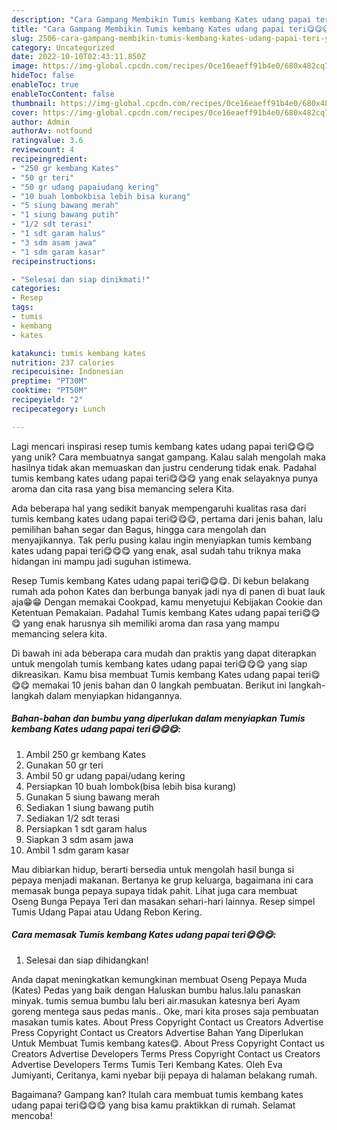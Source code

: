 ```yaml
---
description: "Cara Gampang Membikin Tumis kembang Kates udang papai teri😋😋😋 yang Mantap"
title: "Cara Gampang Membikin Tumis kembang Kates udang papai teri😋😋😋 yang Mantap"
slug: 2506-cara-gampang-membikin-tumis-kembang-kates-udang-papai-teri-yang-mantap
category: Uncategorized
date: 2022-10-10T02:43:11.850Z
image: https://img-global.cpcdn.com/recipes/0ce16eaeff91b4e0/680x482cq70/tumis-kembang-kates-udang-papai-teri-foto-resep-utama.jpg
hideToc: false
enableToc: true
enableTocContent: false
thumbnail: https://img-global.cpcdn.com/recipes/0ce16eaeff91b4e0/680x482cq70/tumis-kembang-kates-udang-papai-teri-foto-resep-utama.jpg
cover: https://img-global.cpcdn.com/recipes/0ce16eaeff91b4e0/680x482cq70/tumis-kembang-kates-udang-papai-teri-foto-resep-utama.jpg
author: Admin
authorAv: notfound
ratingvalue: 3.6
reviewcount: 4
recipeingredient:
- "250 gr kembang Kates"
- "50 gr teri"
- "50 gr udang papaiudang kering"
- "10 buah lombokbisa lebih bisa kurang"
- "5 siung bawang merah"
- "1 siung bawang putih"
- "1/2 sdt terasi"
- "1 sdt garam halus"
- "3 sdm asam jawa"
- "1 sdm garam kasar"
recipeinstructions:

- "Selesai dan siap dinikmati!"
categories:
- Resep
tags:
- tumis
- kembang
- kates

katakunci: tumis kembang kates 
nutrition: 237 calories
recipecuisine: Indonesian
preptime: "PT30M"
cooktime: "PT50M"
recipeyield: "2"
recipecategory: Lunch

---
```





Lagi mencari inspirasi resep tumis kembang kates udang papai teri😋😋😋 yang unik? Cara membuatnya sangat gampang. Kalau salah mengolah maka hasilnya tidak akan memuaskan dan justru cenderung tidak enak. Padahal tumis kembang kates udang papai teri😋😋😋 yang enak selayaknya punya aroma dan cita rasa yang bisa memancing selera Kita.





Ada beberapa hal yang sedikit banyak mempengaruhi kualitas rasa dari tumis kembang kates udang papai teri😋😋😋, pertama dari jenis bahan, lalu pemilihan bahan segar dan Bagus, hingga cara mengolah dan menyajikannya. Tak perlu pusing kalau ingin menyiapkan tumis kembang kates udang papai teri😋😋😋 yang enak,      asal sudah tahu triknya maka hidangan ini mampu jadi suguhan istimewa.














Resep Tumis kembang Kates udang papai teri😋😋😋. Di kebun belakang rumah ada pohon Kates dan berbunga banyak jadi nya di panen di buat lauk aja😁😁 Dengan memakai Cookpad, kamu menyetujui Kebijakan Cookie dan Ketentuan Pemakaian. Padahal Tumis kembang Kates udang papai teri😋😋😋 yang enak harusnya sih memiliki aroma dan rasa yang mampu memancing selera kita.






Di bawah ini ada beberapa cara mudah dan praktis yang dapat diterapkan untuk mengolah tumis kembang kates udang papai teri😋😋😋 yang siap dikreasikan. Kamu bisa membuat Tumis kembang Kates udang papai teri😋😋😋 memakai 10 jenis bahan dan 0 langkah pembuatan. Berikut ini langkah-langkah dalam menyiapkan hidangannya.

<!--inarticleads1-->

##### Bahan-bahan dan bumbu yang diperlukan dalam menyiapkan Tumis kembang Kates udang papai teri😋😋😋:

1. Ambil 250 gr kembang Kates
1. Gunakan 50 gr teri
1. Ambil 50 gr udang papai/udang kering
1. Persiapkan 10 buah lombok(bisa lebih bisa kurang)
1. Gunakan 5 siung bawang merah
1. Sediakan 1 siung bawang putih
1. Sediakan 1/2 sdt terasi
1. Persiapkan 1 sdt garam halus
1. Siapkan 3 sdm asam jawa
1. Ambil 1 sdm garam kasar


Mau dibiarkan hidup, berarti bersedia untuk mengolah hasil bunga si pepaya menjadi makanan. Bertanya ke grup keluarga, bagaimana ini cara memasak bunga pepaya supaya tidak pahit. Lihat juga cara membuat Oseng Bunga Pepaya Teri dan masakan sehari-hari lainnya. Resep simpel Tumis Udang Papai atau Udang Rebon Kering. 

<!--inarticleads2-->

##### Cara memasak Tumis kembang Kates udang papai teri😋😋😋:


1. Selesai dan siap dihidangkan!

Anda dapat meningkatkan kemungkinan membuat Oseng Pepaya Muda (Kates) Pedas yang baik dengan Haluskan bumbu halus.lalu panaskan minyak. tumis semua bumbu lalu beri air.masukan katesnya beri Ayam goreng mentega saus pedas manis.. Oke, mari kita proses saja pembuatan masakan tumis kates. About Press Copyright Contact us Creators Advertise Press Copyright Contact us Creators Advertise Bahan Yang Diperlukan Untuk Membuat Tumis kembang kates😋. About Press Copyright Contact us Creators Advertise Developers Terms Press Copyright Contact us Creators Advertise Developers Terms Tumis Teri Kembang Kates. Oleh Eva Jumiyanti, Ceritanya, kami nyebar biji pepaya di halaman belakang rumah. 

Bagaimana? Gampang kan? Itulah cara membuat tumis kembang kates udang papai teri😋😋😋 yang bisa kamu praktikkan di rumah. Selamat mencoba!
